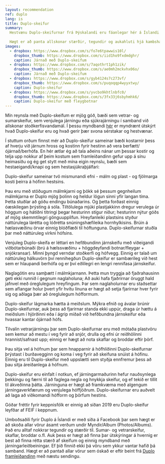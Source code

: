 ```yaml
---
layout: recommendation
ref: duplo
lang: is
title: Duplo-skeifur
summary:
  Hestvænu Duplo-skeifurnar frá Þýskalandi eru fáanlegar hér á Íslandi. Duplo-skeifurnar stuðla að náttúrulegri virkni hófsins, eru höggdeyfandi, gefa góðan stuðning og leyfa meiri eðlilega hreyfingu á hófpúðanum.
  
  Hægt er að panta allskonar stærðir, tegundir og aukahluti hjá kambshaus@gmail.com, sjá einnig á Facebook undir Duplo.is
images:
  - dropbox: https://www.dropbox.com/s/fo7e6tpawwis10l/
    dropbox_thumb: https://www.dropbox.com/s/iid1ho9fxdmdghr/
    caption: Járnað með Duplo-skeifum
  - dropbox: https://www.dropbox.com/s/7aqothrt1ph1zik/
    dropbox_thumb: https://www.dropbox.com/s/ae0mh2mckvhx06o/
    caption: Járnað með Duplo-skeifum
  - dropbox: https://www.dropbox.com/s/gyb4124s7c273vf/
    dropbox_thumb: https://www.dropbox.com/s/puqoqqp4wyyxtwy/
    caption: Duplo-skeifur
  - dropbox: https://www.dropbox.com/s/yvcbo9khtlnbfc0/
    dropbox_thumb: https://www.dropbox.com/s/3fx33j6sbyhmhk6/
    caption: Duplo-skeifur með fleygbotnar
---
```



Mín reynsla með Duplo-skeifum er mjög góð, bæði sem vetrar- og sumarskeifur, sem venjulega járningu eða sjúkrajárningu í samband við allskonar stoðkerfisvandamál. Í þessu myndbandi [hér](https://www.youtube.com/watch?v=T1MRrsvO5jk) er myndrænt útskýrt hvað Duplo-skeifur eru og hvað gerir þær svona sérstakar og hestvænar.

Í stuttum orðum finnst mér að Duplo-skeifur sameinar bæði kostarnir þess af hverju við járnum hross og kostinn fyrir hestinn að vera berfætt/ójárnað/berhófa.
En hér ætlar ég að tala aðeins nánar um þessar kostir og telja upp nokkur af þeim kostum sem framleiðandinn gefur upp á sínu heimasíðu og ég get stytt með mína eigin reynslu, bæði sem hestaeigandi/knapi og sem hestasjúkraþjálfari:

Duplo-skeifur sameinar tvö mismunandi efni - málm og plast - og fjölmarga kosti þeirra á hófinn hestsins. 

Þau eru með stöðugum málmkjarni og þökk sé þessum gegnheilum málmkjarna er Duplo mjög þolinn og heldur lögun sinni yfir langan tíma. Þetta stuðlar að góðu endingu búnaðarins. Og þetta forðast einnig óæskilegan þrýsting á sóla.
Tiltölulega mjúki plastjakkinn dregur verulega úr höggum og hátíðni titringi þegar hesturinn stígur niður; hesturinn nýtur góðs af mjög skemmtilegri gönguupplifun.
Hreyfanleiki plastsins styður náttúrulega lárétta og lóðrétta snúningshæfileika hornhylkisins. Brúin á hælasvæðinu örvar einnig blóðflæði til hóftunguna. Duplo-skeifurnar stuðla þar með náttúruleg virkni hófsins. 

Venjuleg Duplo-skeifa er léttari en hefðbundinn járnskeifu með viðeigandi viðbótarbúnaði (brú á hælssvæðinu + höggdeyfandi botnar/fleygar + snjókransar). Minni þyngd verndar stoðkerfi og hófvegg.
Einnig er talað um náttúruleg hálkuvörn því rennihegðun Duplo-skeifur er sambærileg við hest sem er hlaupandi berhófa og er því eðlilegri en lengri rennifasa járnskeifur.

Naglagötin eru samþætt í málmkjarnann. Þetta mun tryggja að fjaðrahausinn geti ekki runnið í gegnum naglaholuna; Að auki hafa fjaðrirnar öruggt hald jafnvel með óreglulegum hreyfingum. Þar sem naglaholurnar eru staðsettar sem aflangar holur þvert yfir hvítu línuna er hægt að setja fjarirnar hver fyrir sig og aðlaga þær að óreglulegum hófformum.

Duplo-skeifur lágmarka hætta á meiðslum. Mýkra efnið og ávalar brúnir Duplo-skeifurnar, auk þess að fjarirnar standa ekki uppúr, draga úr hættu á meiðslum í hjörðinni eða í ágrip miðað við hefðbundna járnskeifur eða hvassar kantar ójárnað hófs. 

Tilvalin vetrarjárningu þar sem Duplo-skeifurnar eru með mótaða plastvöru sem kemur að mestu í veg fyrir að snjór, drulla og efni úr reiðhölinni hrannist/safnast upp; einnig er hægt að nota skaflar og broddar eftir þörf.

Þau sitja vel á hófnum þar sem hnapparnir á hófhliðinni Duplo-skeifurnar þrýstast í burðavegginn og koma í veg fyrir að skeifuna snúist á hófinu. Einnig eru til Duplo-skeifur með uppslætti sem styðja ennfremur þess að þau sitja áreiðanlega á hófnum.

Duplo-skeifur eru einfalt í notkun, ef járningarmaðurinn hefur nauðsynlega þekkingu og færni til að faglega negla og hnykkja skeifur, og ef tekið er tillit til ákveðinna þátta. Járninguna er hægt að framkvæma með algengum járningaverkfærum og venjulega hóffjöðrum.
Duplo-skeifurnar eru auðvelt að laga að viðkomandi hófform og þörfum hestins.


Góðar fréttir fyrir keppnisfólk er einnig að síðan 2019 eru Duplo-skeifur leyfðar af FEIF í keppnum.

Umboðsaðili fyrir Duplo á Íslandi er með síða á Facebook þar sem hægt er að skoða allar vörur ásamt verðum undir Myndir/Album (Photos/Albums). Það eru alltaf nokkrar tegundir og stærðir til. Sumar- og vetrarskeifur, skaflar, broddar o.fl. Auk þess er hægt að finna þar útskýringar á hvernig er best að finna rétta stærð af skeifum og einnig myndband með járningarleiðbeiningar. Ef þið finnið ekki þá vöru sem ykkur vantar hafið þá samband. Hægt er að pantað allar vörur sem óskað er eftir beint frá [Duplo framleiðandinn](https://duplo-frank.de) með næstu sendingu.
